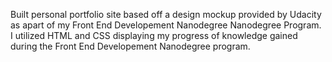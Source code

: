 Built personal portfolio site based off a design mockup provided by Udacity as apart of my Front End Developement Nanodegree  Nanodegree Program. I utilized HTML and CSS displaying my progress of knowledge gained during the Front End Developement Nanodegree program.
